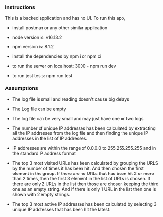 ### Instructions

This is a backed application and has no UI. To run this app,

- install postman or any other similar application

- node version is: v16.13.2

- npm version is: 8.1.2

- install the dependencies by npm i or npm ci

- to run the server on localhost: 3000 - npm run dev

- to run jest tests: npm run test

### Assumptions

- The log file is small and reading doesn't cause big delays

- The Log file can be empty

- The log file can be very small and may just have one or two logs

- The number of unique IP addresses has been calculated by extracting all the IP addresses from the log file and then finding the unique IP addresses in the list of IP addresses.

- IP addresses are within the range of 0.0.0.0 to 255.255.255.255 and in the standard IP address format

- The top 3 most visited URLs has been calculated by grouping the URLS by the number of times it has been hit. And then chosen the first element in the group. If there are no URLs that has been hit 2 or more than 2 times, then the first 3 element in the list of URLs is chosen. If there are only 2 URLs in the list then those are chosen keeping the third one as an empty string. And if there is only 1 URL in the list then one is shown with 2 empty strings.

- The top 3 most active IP addresses has been calculated by selecting 3 unique IP addresses that has been hit the latest.
